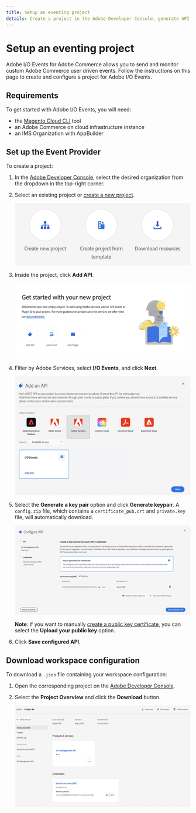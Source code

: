 ```yaml
---
title: Setup an eventing project
details: Create a project in the Adobe Developer Console, generate API credentials, and download the workspace configuration.
---
```


# Setup an eventing project

Adobe I/O Events for Adobe Commerce allows you to send and monitor custom Adobe Commerce user driven events. Follow the instructions on this page to create and configure a project for Adobe I/O Events.

## Requirements

To get started with Adobe I/O Events, you will need:

- the [Magento Cloud CLI] tool
- an Adobe Commerce on cloud infrastructure instance
- an IMS Organization with AppBuilder

## Set up the Event Provider

To create a project:

1. In the [Adobe Developer Console], select the desired organization from the dropdown in the top-right corner.

1. Select an existing project or [create a new project].

    ![create a project](../_images/create-project.png)

1. Inside the project, click **Add API**.

    ![add an api](../_images/add-api.png)

1. Filter by Adobe Services, select **I/O Events**, and click **Next**.

    ![select io management api](../_images/adobe-io-events.png)

1. Select the **Generate a key pair** option and click **Generate keypair**. A `config.zip` file, which contains a `certificate_pub.crt` and `private.key` file, will automatically download.

    ![generate a key pair](../_images/generate-key-pair.png)

    **Note**: If you want to manually [create a public key certificate], you can select the **Upload your public key** option.

1. Click **Save configured API**.

## Download workspace configuration

To download a `.json` file containing your workspace configuration:

1. Open the corresponding project on the [Adobe Developer Console].

1. Select the **Project Overview** and click the **Download** button.

    ![download the workspace config](../_images/download-workspace-config.png)

<!-- Link Definitions -->
[Adobe Developer Console]: https://developer.adobe.com/console
[Magento Cloud CLI]: https://devdocs.magento.com/cloud/reference/cli-ref-topic.html
[create a new project]: https://developer.adobe.com/developer-console/docs/guides/projects/#create-a-new-project
[create a public key certificate]: https://developer.adobe.com/developer-console/docs/guides/authentication/JWT/JWTCertificate/